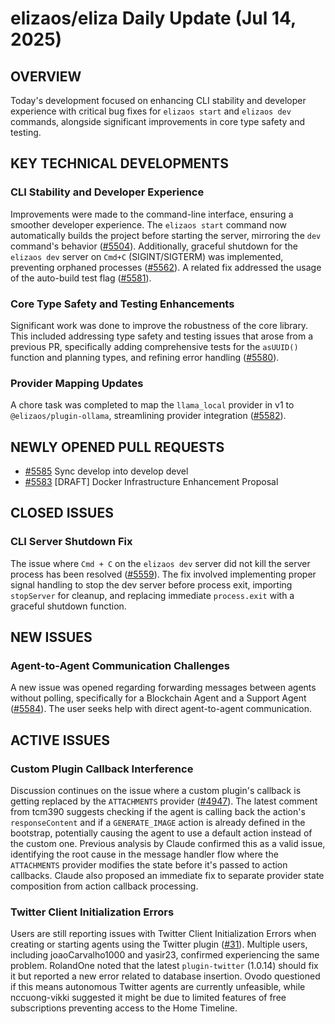 # elizaos/eliza Daily Update (Jul 14, 2025)

## OVERVIEW 
Today's development focused on enhancing CLI stability and developer experience with critical bug fixes for `elizaos start` and `elizaos dev` commands, alongside significant improvements in core type safety and testing.

## KEY TECHNICAL DEVELOPMENTS

### CLI Stability and Developer Experience
Improvements were made to the command-line interface, ensuring a smoother developer experience. The `elizaos start` command now automatically builds the project before starting the server, mirroring the `dev` command's behavior ([#5504](https://github.com/elizaos/eliza/pull/5504)). Additionally, graceful shutdown for the `elizaos dev` server on `Cmd+C` (SIGINT/SIGTERM) was implemented, preventing orphaned processes ([#5562](https://github.com/elizaos/eliza/pull/5562)). A related fix addressed the usage of the auto-build test flag ([#5581](https://github.com/elizaos/eliza/pull/5581)).

### Core Type Safety and Testing Enhancements
Significant work was done to improve the robustness of the core library. This included addressing type safety and testing issues that arose from a previous PR, specifically adding comprehensive tests for the `asUUID()` function and planning types, and refining error handling ([#5580](https://github.com/elizaos/eliza/pull/5580)).

### Provider Mapping Updates
A chore task was completed to map the `llama_local` provider in v1 to `@elizaos/plugin-ollama`, streamlining provider integration ([#5582](https://github.com/elizaos/eliza/pull/5582)).

## NEWLY OPENED PULL REQUESTS
- [#5585](https://github.com/elizaos/eliza/pull/5585) Sync develop into develop devel
- [#5583](https://github.com/elizaos/eliza/pull/5583) [DRAFT] Docker Infrastructure Enhancement Proposal

## CLOSED ISSUES

### CLI Server Shutdown Fix
The issue where `Cmd + C` on the `elizaos dev` server did not kill the server process has been resolved ([#5559](https://github.com/elizaos/eliza/issues/5559)). The fix involved implementing proper signal handling to stop the dev server before process exit, importing `stopServer` for cleanup, and replacing immediate `process.exit` with a graceful shutdown function.

## NEW ISSUES

### Agent-to-Agent Communication Challenges
A new issue was opened regarding forwarding messages between agents without polling, specifically for a Blockchain Agent and a Support Agent ([#5584](https://github.com/elizaos/eliza/issues/5584)). The user seeks help with direct agent-to-agent communication.

## ACTIVE ISSUES

### Custom Plugin Callback Interference
Discussion continues on the issue where a custom plugin's callback is getting replaced by the `ATTACHMENTS` provider ([#4947](https://github.com/elizaos/eliza/issues/4947)). The latest comment from tcm390 suggests checking if the agent is calling back the action's `responseContent` and if a `GENERATE_IMAGE` action is already defined in the bootstrap, potentially causing the agent to use a default action instead of the custom one. Previous analysis by Claude confirmed this as a valid issue, identifying the root cause in the message handler flow where the `ATTACHMENTS` provider modifies the state before it's passed to action callbacks. Claude also proposed an immediate fix to separate provider state composition from action callback processing.

### Twitter Client Initialization Errors
Users are still reporting issues with Twitter Client Initialization Errors when creating or starting agents using the Twitter plugin ([#31](https://github.com/elizaos/eliza/issues/31)). Multiple users, including joaoCarvalho1000 and yasir23, confirmed experiencing the same problem. RolandOne noted that the latest `plugin-twitter` (1.0.14) should fix it but reported a new error related to database insertion. Ovodo questioned if this means autonomous Twitter agents are currently unfeasible, while nccuong-vikki suggested it might be due to limited features of free subscriptions preventing access to the Home Timeline.